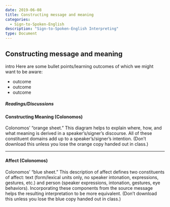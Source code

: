 ```yaml
---
date: 2019-06-08
title: Constructing message and meaning
categories:
  - Sign-to-Spoken-English
description: "Sign-to-Spoken-English Interpreting"
type: Document
---
```

## Constructing message and meaning

intro
Here are some bullet points/learning outcomes of which we might want to be aware:
* outcome
* outcome
* outcome

##### Readings/Discussions
#### Constructing Meaning (Colonomos)
Colonomos’ “orange sheet.” This diagram helps to explain where, how, and what meaning is derived in a speaker’s/signer’s discourse. All of these constituent domains add up to a speaker’s/signer’s intention. (Don’t download this unless you lose the orange copy handed out in class.)
***
#### Affect (Colonomos)
Colonomos’ “blue sheet.” This description of affect defines two constituents of affect: text (form/lexical units only, no speaker intonation, expressions, gestures, etc.) and person (speaker expressions, intonation, gestures, eye behaviors). Incorporating these components from the source message helps the resulting interpretation to be more equivalent. (Don’t download this unless you lose the blue copy handed out in class.)

